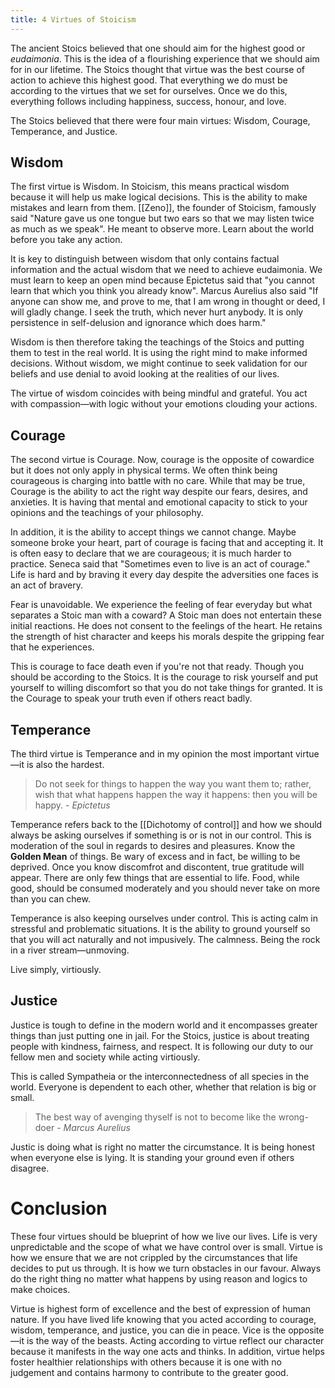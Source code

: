 ```yaml
---
title: 4 Virtues of Stoicism
---
```


The ancient Stoics believed that one should aim for the highest good or *eudaimonia*. This is the idea of a flourishing experience that we should aim for in our lifetime. The Stoics thought that virtue was the best course of action to achieve this highest good. That everything we do must be according to the virtues that we set for ourselves. Once we do this, everything follows including happiness, success, honour, and love. 

The Stoics believed that there were four main virtues: Wisdom, Courage, Temperance, and Justice. 

## Wisdom

The first virtue is Wisdom. In Stoicism, this means practical wisdom because it will help us make logical decisions. This is the ability to make mistakes and learn from them. [[Zeno]], the founder of Stoicism, famously said "Nature gave us one tongue but two ears so that we may listen twice as much as we speak". He meant to observe more. Learn about the world before you take any action. 

It is key to distinguish between wisdom that only contains factual information and the actual wisdom that we need to achieve eudaimonia. We must learn to keep an open mind because Epictetus said that "you cannot learn that which you think you already know". Marcus Aurelius also said "If anyone can show me, and prove to me, that I am wrong in thought or deed, I will gladly change. I seek the truth, which never hurt anybody. It is only persistence in self-delusion and ignorance which does harm." 

Wisdom is then therefore taking the teachings of the Stoics and putting them to test in the real world. It is using the right mind to make informed decisions. Without wisdom, we might continue to seek validation for our beliefs and use denial to avoid looking at the realities of our lives. 

The virtue of wisdom coincides with being mindful and grateful. You act with compassion—with logic without your emotions clouding your actions. 


## Courage
The second virtue is Courage. Now, courage is the opposite of cowardice but it does not only apply in physical terms. We often think being courageous is charging into battle with no care. While that may be true, Courage is the ability to act the right way despite our fears, desires, and anxieties. It is having that mental and emotional capacity to stick to your opinions and the teachings of your philosophy. 

In addition, it is the ability to accept things we cannot change. Maybe someone broke your heart, part of courage is facing that and accepting it. It is often easy to declare that we are courageous; it is much harder to practice. Seneca said that "Sometimes even to live is an act of courage." Life is hard and by braving it every day despite the adversities one faces is an act of bravery. 

Fear is unavoidable. We experience the feeling of fear everyday but what separates a Stoic man with a coward? A Stoic man does not entertain these initial reactions. He does not consent to the feelings of the heart. He retains the strength of hist character and keeps his morals despite the gripping fear that he experiences. 

This is courage to face death even if you're not that ready. Though you should be according to the Stoics. It is the courage to risk yourself and put yourself to willing discomfort so that you do not take things for granted. It is the Courage to speak your truth even if others react badly. 


## Temperance
The third virtue is Temperance and in my opinion the most important virtue—it is also the hardest.

> Do not seek for things to happen the way you want them to; rather, wish that what happens happen the way it happens: then you will be happy. - *Epictetus*

Temperance refers back to the [[Dichotomy of control]] and how we should always be asking ourselves if something is or is not in our control. This is moderation of the soul in regards to desires and pleasures. Know the **Golden Mean** of things. Be wary of excess and in fact, be willing to be deprived. Once you know discomfrot and discontent, true gratitude will appear. There are only few things that are essential to life. Food, while good, should be consumed moderately and you should never take on more than you can chew. 

Temperance is also keeping ourselves under control. This is acting calm in stressful and problematic  situations. It is the ability to ground yourself so that you will act naturally and not impusively. The calmness. Being the rock in a river stream—unmoving. 

Live simply, virtiously.


## Justice

Justice is tough to define in the modern world and it encompasses greater things than just putting one in jail. For the Stoics, justice is about treating people with kindness, fairness, and respect. It is following our duty to our fellow men and society while acting virtiously. 

This is called Sympatheia or the interconnectedness of all species in the world. Everyone is dependent to each other, whether that relation is big or small. 

> The best way of avenging thyself is not to become like the wrong-doer - *Marcus Aurelius*

Justic is doing what is right no matter the circumstance. It is being honest when everyone else is lying. It is standing your ground even if others disagree. 


# Conclusion
These four virtues should be blueprint of how we live our lives. Life is very unpredictable and the scope of what we have control over is small. Virtue is how we ensure that we are not crippled by the circumstances that life decides to put us through. It is how we turn obstacles in our favour. Always do the right thing no matter what happens by using reason and logics to make choices. 

Virtue is highest form of excellence and the best of expression of human nature. If you have lived life knowing that you acted according to courage, wisdom, temperance, and justice, you can die in peace. Vice is the opposite—it is the way of the beasts. Acting according to virtue reflect our character because it manifests in the way one acts and thinks. In addition, virtue helps foster healthier relationships with others because it is one with no judgement and contains harmony to contribute to the greater good. 